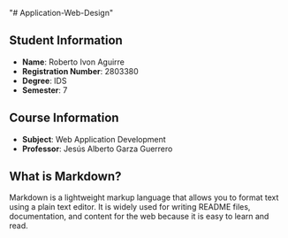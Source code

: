 "# Application-Web-Design" 

## Student Information
- **Name**: Roberto Ivon Aguirre
- **Registration Number**: 2803380
- **Degree**: IDS
- **Semester**: 7

## Course Information
- **Subject**: Web Application Development
- **Professor**: Jesús Alberto Garza Guerrero

## What is Markdown?
Markdown is a lightweight markup language that allows you to format text using a plain text editor. It is widely used for writing README files, documentation, and content for the web because it is easy to learn and read.
